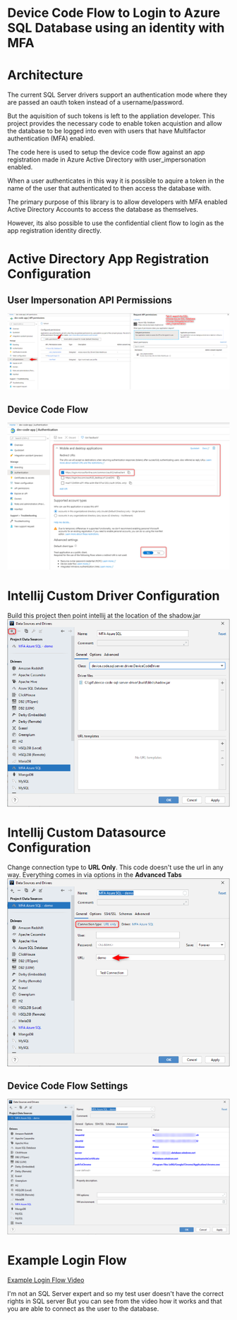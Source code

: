 # Device Code Flow to Login to Azure SQL Database using an identity with MFA


# Architecture

The current SQL Server drivers support an authentication mode where they are passed an oauth token instead of a 
username/password.

But the aquisition of such tokens is left to the appliation developer.  This project provides the necessary code to 
enable token acquistion and allow the database to be logged into even with users that have Multifactor 
authentication (MFA) enabled.

The code here is used to setup the device code flow against an app registration made in Azure Active Directory with 
user_impersonation enabled.

When a user authenticates in this way it is possible to aquire a token in the name of the user that authenticated to
then access the database with.

The primary purpose of this library is to allow developers with MFA enabled Active Directory Accounts to access the 
database as themselves.

However, its also possible to use the confidential client flow to login as the app registration identity directly.  

# Active Directory App Registration Configuration

## User Impersonation API Permissions
![images/app-registration-user-impersonation.png](images/app-registration-user-impersonation.png)

## Device Code Flow
![images/app-registration-user-impersonation.png](images/app-registration-device-code-flow.png)

# Intellij Custom Driver Configuration

Build this project then point intellij at the location of the shadow.jar
![](images/intellij-driver-configuration.png)

# Intellij Custom Datasource Configuration
 
Change connection type to **URL Only**.  This code doesn't use the url in any way.  Everything comes in via options in the **Advanced Tabs**
![](images/intellij-data-source-general.png)

## Device Code Flow Settings

![](images/intellij-data-source-advanced.png)

# Example Login Flow

[Example Login Flow Video](images/example-login-flow.mp4)

I'm not an SQL Server expert and so my test user doesn't have the correct rights in SQL server
But you can see from the video how it works and that you are able to connect as the user
to the database.
